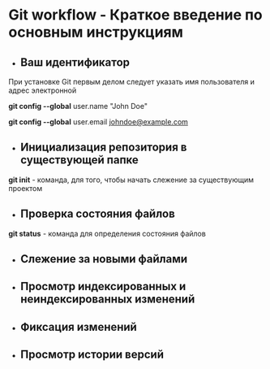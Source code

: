 # Git workflow - Краткое введение по основным инструкциям
+ ## Ваш идентификатор
При установке Git первым делом следует указать имя пользователя и адрес 
электронной

**git config --global** user.name "John Doe"

**git config --global** user.email johndoe@example.com

+ ## Инициализация репозитория в существующей папке

 **git init** - команда, для того, чтобы начать слежение за существующим проектом

+ ## Проверка состояния файлов
**git status** - команда для определения состояния файлов
+ ## Слежение за новыми файлами
+ ## Просмотр индексированных и неиндексированных изменений
+ ## Фиксация изменений
+ ## Просмотр истории версий 

